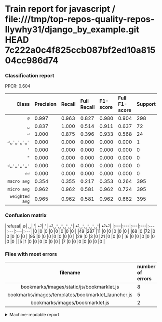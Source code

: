 # Train report for javascript / file:///tmp/top-repos-quality-repos-llywhy31/django_by_example.git HEAD 7c222a0c4f825ccb087bf2ed10a81504cc986d74

### Classification report

PPCR: 0.604

| Class | Precision | Recall | Full Recall | F1-score | Full F1-score | Support | Full Support | PPCR |
|------:|:----------|:-------|:------------|:---------|:---------|:--------|:-------------|:-----|
| `∅` | 0.997| 0.963| 0.827| 0.980| 0.904| 298| 347| 0.859 |
| `␣` | 0.837| 1.000| 0.514| 0.911| 0.637| 72| 140| 0.514 |
| `⏎` | 1.000| 0.875| 0.396| 0.933| 0.568| 24| 53| 0.453 |
| `⏎␣⁻␣⁻␣⁻␣⁻` | 0.000| 0.000| 0.000| 0.000| 0.000| 1| 6| 0.167 |
| `'` | 0.000| 0.000| 0.000| 0.000| 0.000| 0| 95| 0.000 |
| `"` | 0.000| 0.000| 0.000| 0.000| 0.000| 0| 0| 0.000 |
| `⏎␣⁺␣⁺␣⁺␣⁺` | 0.000| 0.000| 0.000| 0.000| 0.000| 0| 6| 0.000 |
| `⏎⏎` | 0.000| 0.000| 0.000| 0.000| 0.000| 0| 7| 0.000 |
| `macro avg` | 0.354| 0.355| 0.217| 0.353| 0.264| 395| 654| 0.604 |
| `micro avg` | 0.962| 0.962| 0.581| 0.962| 0.724| 395| 654| 0.604 |
| `weighted avg` | 0.965| 0.962| 0.581| 0.962| 0.662| 395| 654| 0.604 |

### Confusion matrix

|refusal|  ∅| ␣| '| ⏎| "| ⏎␣⁺␣⁺␣⁺␣⁺| ⏎␣⁻␣⁻␣⁻␣⁻| ⏎⏎| 
|:---|:---|:---|:---|:---|:---|:---|:---|
|0 |0 |0 |0 |0 |0 |0 |0 |
|49 |287 |11 |0 |0 |0 |0 |0 |
|68 |0 |72 |0 |0 |0 |0 |0 |
|95 |0 |0 |0 |0 |0 |0 |0 |
|29 |0 |3 |0 |21 |0 |0 |0 |
|6 |0 |0 |0 |0 |0 |0 |0 |
|5 |1 |0 |0 |0 |0 |0 |0 |
|7 |0 |0 |0 |0 |0 |0 |0 |

### Files with most errors

| filename | number of errors|
|:----:|:-----|
| bookmarks/images/static/js/bookmarklet.js | 8 |
| bookmarks/images/templates/bookmarklet_launcher.js | 5 |
| bookmarks/images/bookmarklet.js | 2 |

<details>
    <summary>Machine-readable report</summary>
```json
{
  "cl_report": {"\"": {"f1-score": 0.0, "precision": 0.0, "recall": 0.0, "support": 0}, "\u0027": {"f1-score": 0.0, "precision": 0.0, "recall": 0.0, "support": 0}, "macro avg": {"f1-score": 0.3530309903371207, "precision": 0.3542171350129199, "recall": 0.35476090604026844, "support": 395}, "micro avg": {"f1-score": 0.9620253164556962, "precision": 0.9620253164556962, "recall": 0.9620253164556962, "support": 395}, "weighted avg": {"f1-score": 0.96181737743306, "precision": 0.9651755634056193, "recall": 0.9620253164556962, "support": 395}, "\u2205": {"f1-score": 0.9795221843003413, "precision": 0.9965277777777778, "recall": 0.9630872483221476, "support": 298}, "\u23ce": {"f1-score": 0.9333333333333333, "precision": 1.0, "recall": 0.875, "support": 24}, "\u23ce\u23ce": {"f1-score": 0.0, "precision": 0.0, "recall": 0.0, "support": 0}, "\u23ce\u2423\u207a\u2423\u207a\u2423\u207a\u2423\u207a": {"f1-score": 0.0, "precision": 0.0, "recall": 0.0, "support": 0}, "\u23ce\u2423\u207b\u2423\u207b\u2423\u207b\u2423\u207b": {"f1-score": 0.0, "precision": 0.0, "recall": 0.0, "support": 1}, "\u2423": {"f1-score": 0.9113924050632911, "precision": 0.8372093023255814, "recall": 1.0, "support": 72}},
  "cl_report_full": {"\"": {"f1-score": 0.0, "precision": 0.0, "recall": 0.0, "support": 0}, "\u0027": {"f1-score": 0.0, "precision": 0.0, "recall": 0.0, "support": 95}, "macro avg": {"f1-score": 0.2635840896293129, "precision": 0.3542171350129199, "recall": 0.21720018331948082, "support": 654}, "micro avg": {"f1-score": 0.7244995233555768, "precision": 0.9620253164556962, "recall": 0.581039755351682, "support": 654}, "weighted avg": {"f1-score": 0.6620042242146382, "precision": 0.7889976165358873, "recall": 0.581039755351682, "support": 654}, "\u2205": {"f1-score": 0.9039370078740157, "precision": 0.9965277777777778, "recall": 0.8270893371757925, "support": 347}, "\u23ce": {"f1-score": 0.5675675675675675, "precision": 1.0, "recall": 0.39622641509433965, "support": 53}, "\u23ce\u23ce": {"f1-score": 0.0, "precision": 0.0, "recall": 0.0, "support": 7}, "\u23ce\u2423\u207a\u2423\u207a\u2423\u207a\u2423\u207a": {"f1-score": 0.0, "precision": 0.0, "recall": 0.0, "support": 6}, "\u23ce\u2423\u207b\u2423\u207b\u2423\u207b\u2423\u207b": {"f1-score": 0.0, "precision": 0.0, "recall": 0.0, "support": 6}, "\u2423": {"f1-score": 0.6371681415929202, "precision": 0.8372093023255814, "recall": 0.5142857142857142, "support": 140}},
  "ppcr": 0.6039755351681957
}
```
</details>
